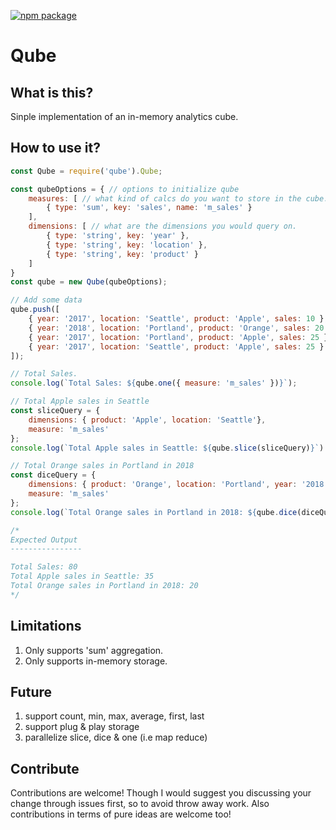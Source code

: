 [![npm package](https://nodei.co/npm/qube.png?downloads=true&downloadRank=true&stars=true)](https://nodei.co/npm/qube/)

# Qube

## What is this?

Sinple implementation of an in-memory analytics cube. 

## How to use it?

```javascript
const Qube = require('qube').Qube;

const qubeOptions = { // options to initialize qube
    measures: [ // what kind of calcs do you want to store in the cube. 
        { type: 'sum', key: 'sales', name: 'm_sales' }
    ],
    dimensions: [ // what are the dimensions you would query on. 
        { type: 'string', key: 'year' },
        { type: 'string', key: 'location' },
        { type: 'string', key: 'product' }
    ]
}
const qube = new Qube(qubeOptions);

// Add some data
qube.push([
    { year: '2017', location: 'Seattle', product: 'Apple', sales: 10 },
    { year: '2018', location: 'Portland', product: 'Orange', sales: 20 },
    { year: '2017', location: 'Portland', product: 'Apple', sales: 25 },
    { year: '2017', location: 'Seattle', product: 'Apple', sales: 25 }
]);

// Total Sales.
console.log(`Total Sales: ${qube.one({ measure: 'm_sales' })}`);

// Total Apple sales in Seattle
const sliceQuery = {
    dimensions: { product: 'Apple', location: 'Seattle'}, 
    measure: 'm_sales' 
};
console.log(`Total Apple sales in Seattle: ${qube.slice(sliceQuery)}`)

// Total Orange sales in Portland in 2018
const diceQuery = {
    dimensions: { product: 'Orange', location: 'Portland', year: '2018'}, 
    measure: 'm_sales' 
};
console.log(`Total Orange sales in Portland in 2018: ${qube.dice(diceQuery)}`)

/*
Expected Output
----------------

Total Sales: 80
Total Apple sales in Seattle: 35
Total Orange sales in Portland in 2018: 20
*/
```

## Limitations

1. Only supports 'sum' aggregation.
2. Only supports in-memory storage. 

## Future

1. support count, min, max, average, first, last
2. support plug & play storage
3. parallelize slice, dice & one (i.e map reduce) 

## Contribute

Contributions are welcome! Though I would suggest you discussing your change through issues first, so to avoid throw away work. Also contributions in terms of pure ideas are welcome too!